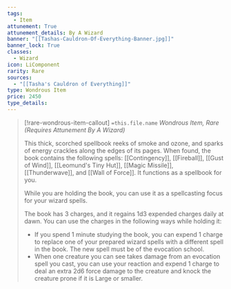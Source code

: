 ```yaml
---
tags:
  - Item
attunement: True
attunement_details: By A Wizard
banner: "[[Tashas-Cauldron-Of-Everything-Banner.jpg]]"
banner_lock: True
classes:
  - Wizard
icon: LiComponent
rarity: Rare
sources:
  - "[[Tasha's Cauldron of Everything]]"
type: Wondrous Item
price: 2450
type_details: 
---
```

>[!rare-wondrous-item-callout] `=this.file.name`
>*Wondrous Item, Rare (Requires Attunement By A Wizard)*
>
>This thick, scorched spellbook reeks of smoke and ozone, and sparks of energy crackles along the edges of its pages. When found, the book contains the following spells: [[Contingency]], [[Fireball]], [[Gust of Wind]], [[Leomund's Tiny Hut]], [[Magic Missile]], [[Thunderwave]], and [[Wall of Force]]. It functions as a spellbook for you.
>
>While you are holding the book, you can use it as a spellcasting focus for your wizard spells.
>
>The book has 3 charges, and it regains 1d3 expended charges daily at dawn. You can use the charges in the following ways while holding it:
>
>* If you spend 1 minute studying the book, you can expend 1 charge to replace one of your prepared wizard spells with a different spell in the book. The new spell must be of the evocation school.
>* When one creature you can see takes damage from an evocation spell you cast, you can use your reaction and expend 1 charge to deal an extra 2d6 force damage to the creature and knock the creature prone if it is Large or smaller.
>
>
